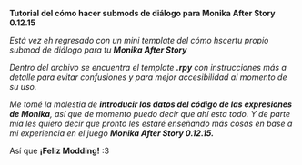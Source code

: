 **Tutorial del cómo hacer submods de diálogo para Monika After Story 0.12.15**

_Está vez eh regresado con un mini template del cómo hscertu propio submod de diálogo para tu **Monika After Story**_

_Dentro del archivo se encuentra el template **.rpy** con instrucciones más a detalle para evitar confusiones y para mejor accesibilidad al momento de su uso._

_Me tomé la molestia de **introducir los datos del código de las expresiones de Monika**, así que de momento puedo decir que ahí esta todo. Y de parte mía les quiero decir que pronto les estaré enseñando más cosas en base a mi experiencia en el juego **Monika After Story 0.12.15.**_

Así que **¡Feliz Modding!** :3
